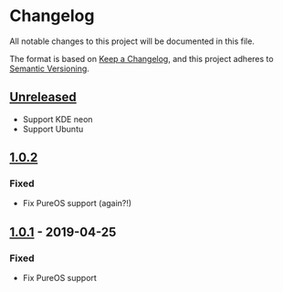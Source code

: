 # Changelog

All notable changes to this project will be documented in this file.

The format is based on [Keep a Changelog](https://keepachangelog.com/en/1.0.0/),
and this project adheres to [Semantic Versioning](https://semver.org/spec/v2.0.0.html).

## [Unreleased]
- Support KDE neon
- Support Ubuntu

## [1.0.2]

### Fixed
- Fix PureOS support (again?!)

## [1.0.1] - 2019-04-25

### Fixed
- Fix PureOS support

[Unreleased]: https://github.com/opus-codium/puppet-firefox/compare/1.0.2...HEAD
[1.0.2]: https://github.com/opus-codium/puppet-firefox/compare/1.0.1...1.0.2
[1.0.1]: https://github.com/opus-codium/puppet-firefox/compare/1.0.0...1.0.1
